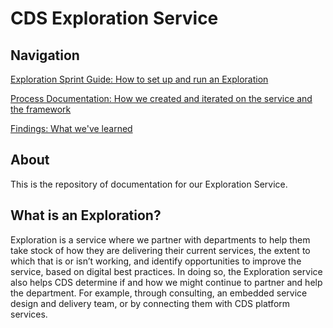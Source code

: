 # CDS Exploration Service 

## Navigation 

[Exploration Sprint Guide: How to set up and run an Exploration](https://github.com/cds-snc/exploration-documentation/blob/main/Exploration-sprint-guide.md) 

[Process Documentation: How we created and iterated on the service and the framework](https://github.com/cds-snc/exploration-documentation/blob/main/Process-documentation.md) 

[Findings: What we've learned](https://github.com/cds-snc/exploration-documentation/blob/main/Findings-what-we've-learned.md)

## About
This is the repository of documentation for our Exploration Service. 

## What is an Exploration? 

Exploration is a service where we partner with departments to help them take stock of how they are delivering their current services, the extent to which that is or isn’t working, and identify opportunities to improve the service, based on digital best practices. In doing so, the Exploration service also helps CDS determine if and how we might continue to partner and help the department. For example, through consulting, an embedded service design and delivery team, or by connecting them with CDS platform services. 
